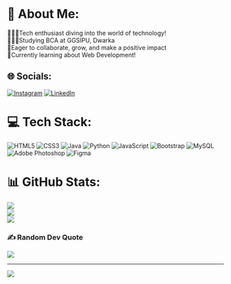 # 💫 About Me:
👩🏻‍💻Tech enthusiast diving into the world of technology!<br>👩🏻‍🎓Studying BCA at GGSIPU, Dwarka<br>🌷Eager to collaborate, grow, and make a positive impact<br>💭Currently learning about Web Development!


## 🌐 Socials:
[![Instagram](https://img.shields.io/badge/Instagram-%23E4405F.svg?logo=Instagram&logoColor=white)](https://instagram.com/radhika._.32) [![LinkedIn](https://img.shields.io/badge/LinkedIn-%230077B5.svg?logo=linkedin&logoColor=white)](https://linkedin.com/in/radhika3110) 

# 💻 Tech Stack:
![HTML5](https://img.shields.io/badge/html5-%23E34F26.svg?style=flat&logo=html5&logoColor=white) ![CSS3](https://img.shields.io/badge/css3-%231572B6.svg?style=flat&logo=css3&logoColor=white) ![Java](https://img.shields.io/badge/java-%23ED8B00.svg?style=flat&logo=openjdk&logoColor=white) ![Python](https://img.shields.io/badge/python-3670A0?style=flat&logo=python&logoColor=ffdd54) ![JavaScript](https://img.shields.io/badge/javascript-%23323330.svg?style=flat&logo=javascript&logoColor=%23F7DF1E) ![Bootstrap](https://img.shields.io/badge/bootstrap-%238511FA.svg?style=flat&logo=bootstrap&logoColor=white) ![MySQL](https://img.shields.io/badge/mysql-%2300000f.svg?style=flat&logo=mysql&logoColor=white) ![Adobe Photoshop](https://img.shields.io/badge/adobe%20photoshop-%2331A8FF.svg?style=flat&logo=adobe%20photoshop&logoColor=white) ![Figma](https://img.shields.io/badge/figma-%23F24E1E.svg?style=flat&logo=figma&logoColor=white)
# 📊 GitHub Stats:
![](https://github-readme-stats.vercel.app/api?username=radhika3110&theme=dark&hide_border=false&include_all_commits=false&count_private=false)<br/>
![](https://github-readme-streak-stats.herokuapp.com/?user=radhika3110&theme=dark&hide_border=false)<br/>
![](https://github-readme-stats.vercel.app/api/top-langs/?username=radhika3110&theme=dark&hide_border=false&include_all_commits=false&count_private=false&layout=compact)


### ✍️ Random Dev Quote
![](https://quotes-github-readme.vercel.app/api?type=horizontal&theme=radical)

---
[![](https://visitcount.itsvg.in/api?id=radhika3110&icon=0&color=0)](https://visitcount.itsvg.in)

<!-- Proudly created with GPRM ( https://gprm.itsvg.in ) -->
